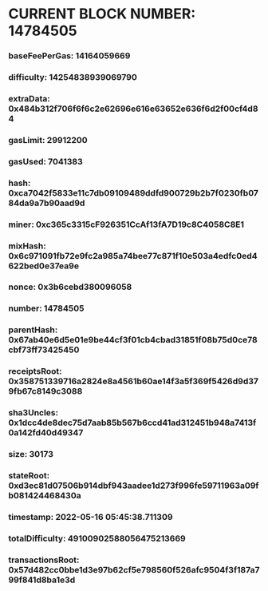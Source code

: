# CURRENT BLOCK NUMBER: 14784505

### baseFeePerGas: 14164059669
### difficulty: 14254838939069790
### extraData: 0x484b312f706f6f6c2e62696e616e63652e636f6d2f00cf4d84
### gasLimit: 29912200
### gasUsed: 7041383
### hash: 0xca7042f5833e11c7db09109489ddfd900729b2b7f0230fb0784da9a7b90aad9d
### miner: 0xc365c3315cF926351CcAf13fA7D19c8C4058C8E1
### mixHash: 0x6c971091fb72e9fc2a985a74bee77c871f10e503a4edfc0ed4622bed0e37ea9e
### nonce: 0x3b6cebd380096058
### number: 14784505
### parentHash: 0x67ab40e6d5e01e9be44cf3f01cb4cbad31851f08b75d0ce78cbf73ff73425450
### receiptsRoot: 0x358751339716a2824e8a4561b60ae14f3a5f369f5426d9d379fb67c8149c3088
### sha3Uncles: 0x1dcc4de8dec75d7aab85b567b6ccd41ad312451b948a7413f0a142fd40d49347
### size: 30173
### stateRoot: 0xd3ec81d07506b914dbf943aadee1d273f996fe59711963a09fb081424468430a
### timestamp: 2022-05-16 05:45:38.711309
### totalDifficulty: 49100902588056475213669
### transactionsRoot: 0x57d482cc0bbe1d3e97b62cf5e798560f526afc9504f3f187a799f841d8ba1e3d
